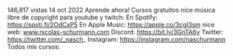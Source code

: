 146,817 vistas  14 oct 2022  Aprende ahora! Cursos gratuitos
nice música libre de copyright para youtube y twitch:
En Spotify: https://spoti.fi/2OdCxP5
En Apple Music: https://apple.co/3cgI3sm
nice web: www.nicolas-schurmann.com
Discord: https://bit.ly/3GnTA6y
Twitter: https://twitter.com/_nasch_
Instagram: https://instagram.com/naschurmann
Todos mis cursos: